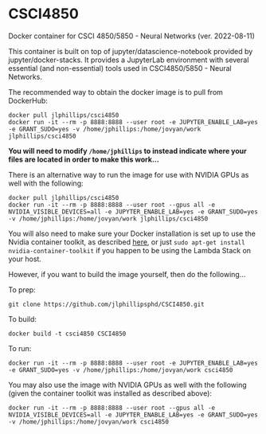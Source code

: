 # CSCI4850
Docker container for CSCI 4850/5850 - Neural Networks (ver. 2022-08-11)

This container is built on top of jupyter/datascience-notebook provided by jupyter/docker-stacks. It provides a JupyterLab environment with several essential (and non-essential) tools used in CSCI4850/5850 - Neural Networks.

The recommended way to obtain the docker image is to pull from DockerHub:
```
docker pull jlphillips/csci4850
docker run -it --rm -p 8888:8888 --user root -e JUPYTER_ENABLE_LAB=yes -e GRANT_SUDO=yes -v /home/jphillips:/home/jovyan/work jlphillips/csci4850
```

**You will need to modify `/home/jphillips` to instead indicate where your files are located in order to make this work...**

There is an alternative way to run the image for use with NVIDIA GPUs as well with the following:
```
docker pull jlphillips/csci4850
docker run -it --rm -p 8888:8888 --user root --gpus all -e NVIDIA_VISIBLE_DEVICES=all -e JUPYTER_ENABLE_LAB=yes -e GRANT_SUDO=yes -v /home/jphillips:/home/jovyan/work jlphillips/csci4850
```

You will also need to make sure your Docker installation is set up to use the Nvidia container toolkit, as described [here](https://docs.nvidia.com/datacenter/cloud-native/container-toolkit/install-guide.html), or just `sudo apt-get install nvidia-container-toolkit` if you happen to be using the Lambda Stack on your host.

However, if you want to build the image yourself, then do the following...

To prep:
```
git clone https://github.com/jlphillipsphd/CSCI4850.git
```
 
To build:
```
docker build -t csci4850 CSCI4850
```

To run:
```
docker run -it --rm -p 8888:8888 --user root -e JUPYTER_ENABLE_LAB=yes -e GRANT_SUDO=yes -v /home/jphillips:/home/jovyan/work csci4850
```

You may also use the image with NVIDIA GPUs as well with the following (given the container toolkit was installed as described above):
```
docker run -it --rm -p 8888:8888 --user root --gpus all -e NVIDIA_VISIBLE_DEVICES=all -e JUPYTER_ENABLE_LAB=yes -e GRANT_SUDO=yes -v /home/jphillips:/home/jovyan/work csci4850
```

